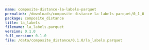 ```yaml
---
name: composite-distance-la-labels-parquet
permalink: /downloads/composite-distance-la-labels-parquet/0_1_0
package: composite_distance
title: la_labels
filename: la_labels.parquet
version: 0.1.0
full_version: 0.1.0
file: /data/composite_distance/0.1.0/la_labels.parquet
---
```

